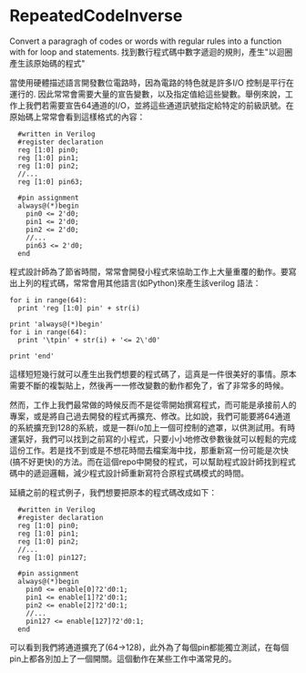 # RepeatedCodeInverse
Convert a paragragh of codes or words with regular rules into a function with for loop and statements.
找到數行程式碼中數字遞迴的規則，產生"以迴圈產生該原始碼的程式"

當使用硬體描述語言開發數位電路時，因為電路的特色就是許多I/O 控制是平行在運行的. 因此常常會需要大量的宣告變數，以及指定值給這些變數。舉例來說，工作上我們若需要宣告64通道的I/O，並將這些通道訊號指定給特定的前級訊號。在原始碼上常常會看到這樣格式的內容：

```
  #written in Verilog
  #register declaration
  reg [1:0] pin0;
  reg [1:0] pin1;
  reg [1:0] pin2;
  //...
  reg [1:0] pin63;
  
  #pin assignment
  always@(*)begin
    pin0 <= 2'd0;
    pin1 <= 2'd0;
    pin2 <= 2'd0;
    //...
    pin63 <= 2'd0;
  end
```

程式設計師為了節省時間，常常會開發小程式來協助工作上大量重覆的動作。要寫出上列的程式碼，常常會用其他語言(如Python)來產生該verilog 語法：
```
for i in range(64):
  print 'reg [1:0] pin' + str(i)
  
print 'always@(*)begin'
for i in range(64):
  print '\tpin' + str(i) + '<= 2\'d0'

print 'end'
```

這樣短短幾行就可以產生出我們想要的程式碼了，這真是一件很美好的事情。原本需要不斷的複製貼上，然後再一一修改變數的動作都免了，省了非常多的時候。

然而，工作上我們最常做的時候反而不是從零開始撰寫程式，而可能是承接前人的專案，或是將自己過去開發的程式再擴充、修改。比如說，我們可能要將64通道的系統擴充到128的系統，或是一群i/o加上一個可控制的遮罩，以供測試用。有時運氣好，我們可以找到之前寫的小程式，只要小小地修改參數後就可以輕鬆的完成這份工作。若是找不到或是不想花時間去檔案海中找，那重新寫一份可能是次快(搞不好更快)的方法。而在這個repo中開發的程式，可以幫助程式設計師找到程式碼中的遞迴邏輯，減少程式設計師重新寫符合原程式碼模式的時間。

延續之前的程式例子，我們想要把原本的程式碼改成如下：

```
  #written in Verilog
  #register declaration
  reg [1:0] pin0;
  reg [1:0] pin1;
  reg [1:0] pin2;
  //...
  reg [1:0] pin127;
  
  #pin assignment
  always@(*)begin
    pin0 <= enable[0]?2'd0:1;
    pin1 <= enable[1]?2'd0:1;
    pin2 <= enable[2]?2'd0:1;
    //...
    pin127 <= enable[127]?2'd0:1;
  end
```

可以看到我們將通道擴充了(64->128)，此外為了每個pin都能獨立測試，在每個pin上都各別加上了一個開關。這個動作在某些工作中滿常見的。
